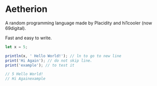 # Aetherion
A random programming language made by Placidity and hi1cooler (now 69digital).

Fast and easy to write.
```js
let x = 5;

println(x, ' Hello World!'); // ln to go to new line
print('Hi Again'); // do not skip line.
print('example'); // to test it

// 5 Hello World!
// Hi Againexample
```
